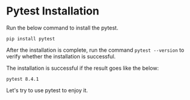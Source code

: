 # Pytest Installation
Run the below command to install the pytest.

`pip install pytest`

After the installation is complete, run the command `pytest --version` to verify whether the installation is successful.

The installation is successful if the result goes like the below:

`pytest 8.4.1`

Let's try to use pytest to enjoy it.